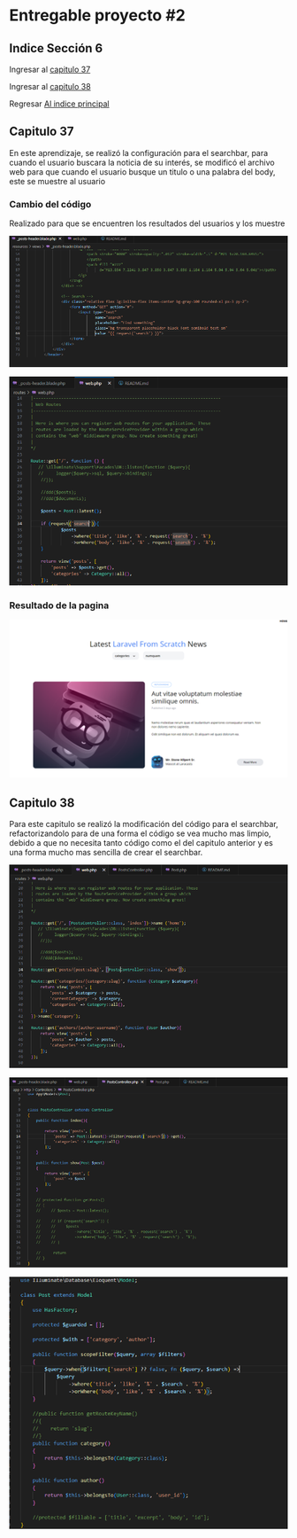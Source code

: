 # Entregable proyecto #2

## Indice Sección 6


 Ingresar al [capitulo 37](#capitulo-37)

 Ingresar al [capitulo 38](#capitulo-38)

 Regresar [Al indice principal](../README.md)



 ## Capitulo 37

 En este aprendizaje, se realizó la configuración para el searchbar, para cuando el usuario buscara la noticia de su interés, se modificó el archivo web para que cuando el usuario busque un titulo o una palabra del body, este se muestre al usuario

 ### Cambio del código
 Realizado para que se encuentren los resultados del usuarios y los muestre

 ![Imagen](../Section6/images/video37/imagen1.PNG  "imagen de los cambios")

 ![Imagen](../Section6/images/video37/imagen2.PNG  "imagen de los cambios")

 ### Resultado de la pagina

 ![Imagen](../Section6/images/video37/imagen3.PNG  "Resultado de la pagina")


 ## Capitulo 38
 
 Para este capitulo se realizó la modificación del código para el searchbar, refactorizandolo para de una forma el código se vea mucho mas limpio, debido a que no necesita tanto código como el del capitulo anterior y es una forma mucho mas sencilla de crear el searchbar.

 ![Imagen](../Section6/images/video38/imagen4.PNG  "código")

 ![Imagen](../Section6/images/video38/imagen5.PNG  "código")

 ![Imagen](../Section6/images/video38/imagen6.PNG  "código")

